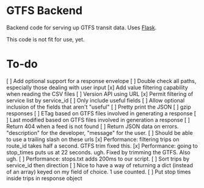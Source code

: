 GTFS Backend
============

Backend code for serving up GTFS transit data. Uses [Flask](http://flask.pocoo.org).

This code is not fit for use, yet.

To-do
=====

[ ] Add optional support for a response envelope
[ ] Double check all paths, especially those dealing with user input
[x] Add value filtering capability when reading the CSV files
[ ] Version API using URL
[x] Permit filtering of service list by service_id
[ ] Only include useful fields
[ ] Allow optional inclusion of the fields that aren't "useful"
[ ] Pretty print the JSON
[ ] gzip responses
[ ] ETag based on GTFS files involved in generating a response
[ ] Last modified based on GTFS files involved in generation a response
[ ] Return 404 when a feed is not found
[ ] Return JSON data on errors. "description" for the developer, "message" for the user.
[ ] Should be able to use a trailing slash on these urls
[x] Performance: filtering trips on route_id takes half a second. GTFS trim fixed this.
[x] Performance: going to stop_times puts us at 22 seconds. ugh. Fixed by trimming the GTFS. Also ugh.
[ ] Performance: stops.txt adds 200ms to our script.
[ ] Sort trips by service_id then direction
[ ] Nice to have a way of returning a dict (instead of an array) keyed on my field of choice. 1 use counted.
[ ] Put stop times inside trips in response object